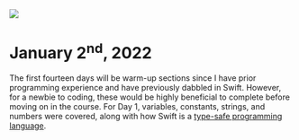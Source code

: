 <img src="https://altbulletin.com/wp-content/uploads/2020/01/Programming-Quotes.png" />
     
# January 2<sup>nd</sup>, 2022
The first fourteen days will be warm-up sections since I have prior programming experience and have previously dabbled in Swift. However, for a newbie to coding, these would be highly beneficial to complete before moving on in the course. For Day 1, variables, constants, strings, and numbers were covered, along with how Swift is a [type-safe programming language](https://www.facebook.com).
